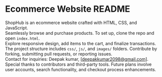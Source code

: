 # Ecommerce Website README

ShopHub is an ecommerce website crafted with HTML, CSS, and JavaScript.<br>
Seamlessly browse and purchase products. To set up, clone the repo and open `index.html`. <br>Explore responsive design, add items to the cart, and finalize transactions. <br>The project structure includes `css/`, `js/`, and `images/` folders. Contribute by forking, submitting pull requests, or reporting issues. <br> Contact for inquiries: Deepak kumar, [deepakkumar2098@gmail.com]. Special thanks to contributors and third-party tools. Future plans involve user accounts, search functionality, and checkout process enhancements.


